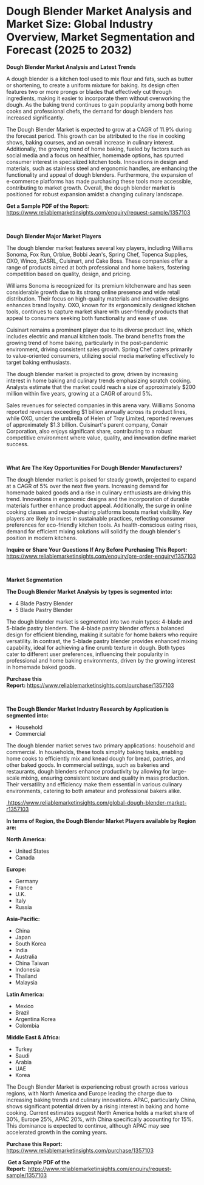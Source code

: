 <p><h1>Dough Blender Market Analysis and Market Size: Global Industry Overview, Market Segmentation and Forecast (2025 to 2032)</h1></p><p><strong>Dough Blender Market Analysis and Latest Trends</strong></p>
<p><p>A dough blender is a kitchen tool used to mix flour and fats, such as butter or shortening, to create a uniform mixture for baking. Its design often features two or more prongs or blades that effectively cut through ingredients, making it easier to incorporate them without overworking the dough. As the baking trend continues to gain popularity among both home cooks and professional chefs, the demand for dough blenders has increased significantly.</p><p>The Dough Blender Market is expected to grow at a CAGR of 11.9% during the forecast period. This growth can be attributed to the rise in cooking shows, baking courses, and an overall increase in culinary interest. Additionally, the growing trend of home baking, fueled by factors such as social media and a focus on healthier, homemade options, has spurred consumer interest in specialized kitchen tools. Innovations in design and materials, such as stainless steel and ergonomic handles, are enhancing the functionality and appeal of dough blenders. Furthermore, the expansion of e-commerce platforms has made purchasing these tools more accessible, contributing to market growth. Overall, the dough blender market is positioned for robust expansion amidst a changing culinary landscape.</p></p>
<p><strong>Get a Sample PDF of the Report:&nbsp;</strong> <a href="https://www.reliablemarketinsights.com/enquiry/request-sample/1357103?utm_campaign=1558&utm_medium=2&utm_source=Github&utm_content=ia&utm_term=15042025&utm_id=dough-blender">https://www.reliablemarketinsights.com/enquiry/request-sample/1357103</a></p>
<p>&nbsp;</p>
<p><strong>Dough Blender Major Market Players</strong></p>
<p><p>The dough blender market features several key players, including Williams Sonoma, Fox Run, Orblue, Bobbi Jean's, Spring Chef, Topenca Supplies, OXO, Winco, SASRL, Cuisinart, and Cake Boss. These companies offer a range of products aimed at both professional and home bakers, fostering competition based on quality, design, and pricing.</p><p>Williams Sonoma is recognized for its premium kitchenware and has seen considerable growth due to its strong online presence and wide retail distribution. Their focus on high-quality materials and innovative designs enhances brand loyalty. OXO, known for its ergonomically designed kitchen tools, continues to capture market share with user-friendly products that appeal to consumers seeking both functionality and ease of use.</p><p>Cuisinart remains a prominent player due to its diverse product line, which includes electric and manual kitchen tools. The brand benefits from the growing trend of home baking, particularly in the post-pandemic environment, driving consistent sales growth. Spring Chef caters primarily to value-oriented consumers, utilizing social media marketing effectively to target baking enthusiasts.</p><p>The dough blender market is projected to grow, driven by increasing interest in home baking and culinary trends emphasizing scratch cooking. Analysts estimate that the market could reach a size of approximately $200 million within five years, growing at a CAGR of around 5%.</p><p>Sales revenues for selected companies in this arena vary. Williams Sonoma reported revenues exceeding $1 billion annually across its product lines, while OXO, under the umbrella of Helen of Troy Limited, reported revenues of approximately $1.3 billion. Cuisinart's parent company, Conair Corporation, also enjoys significant share, contributing to a robust competitive environment where value, quality, and innovation define market success.</p></p>
<p>&nbsp;</p>
<p><strong>What Are The Key Opportunities For Dough Blender Manufacturers?</strong></p>
<p><p>The dough blender market is poised for steady growth, projected to expand at a CAGR of 5% over the next five years. Increasing demand for homemade baked goods and a rise in culinary enthusiasts are driving this trend. Innovations in ergonomic designs and the incorporation of durable materials further enhance product appeal. Additionally, the surge in online cooking classes and recipe-sharing platforms boosts market visibility. Key players are likely to invest in sustainable practices, reflecting consumer preferences for eco-friendly kitchen tools. As health-conscious eating rises, demand for efficient mixing solutions will solidify the dough blender's position in modern kitchens.</p></p>
<p><strong>Inquire or Share Your Questions If Any Before Purchasing This Report:</strong> <a href="https://www.reliablemarketinsights.com/enquiry/pre-order-enquiry/1357103?utm_campaign=1558&utm_medium=2&utm_source=Github&utm_content=ia&utm_term=15042025&utm_id=dough-blender">https://www.reliablemarketinsights.com/enquiry/pre-order-enquiry/1357103</a></p>
<p>&nbsp;</p>
<p><strong>Market Segmentation</strong></p>
<p><strong>The Dough Blender Market Analysis by types is segmented into:</strong></p>
<p><ul><li>4 Blade Pastry Blender</li><li>5 Blade Pastry Blender</li></ul></p>
<p><p>The dough blender market is segmented into two main types: 4-blade and 5-blade pastry blenders. The 4-blade pastry blender offers a balanced design for efficient blending, making it suitable for home bakers who require versatility. In contrast, the 5-blade pastry blender provides enhanced mixing capability, ideal for achieving a fine crumb texture in dough. Both types cater to different user preferences, influencing their popularity in professional and home baking environments, driven by the growing interest in homemade baked goods.</p></p>
<p><strong>Purchase this Report:&nbsp;</strong><a href="https://www.reliablemarketinsights.com/purchase/1357103?utm_campaign=1558&utm_medium=2&utm_source=Github&utm_content=ia&utm_term=15042025&utm_id=dough-blender">https://www.reliablemarketinsights.com/purchase/1357103</a></p>
<p>&nbsp;</p>
<p><strong>The Dough Blender Market Industry Research by Application is segmented into:</strong></p>
<p><ul><li>Household</li><li>Commercial</li></ul></p>
<p><p>The dough blender market serves two primary applications: household and commercial. In households, these tools simplify baking tasks, enabling home cooks to efficiently mix and knead dough for bread, pastries, and other baked goods. In commercial settings, such as bakeries and restaurants, dough blenders enhance productivity by allowing for large-scale mixing, ensuring consistent texture and quality in mass production. Their versatility and efficiency make them essential in various culinary environments, catering to both amateur and professional bakers alike.</p></p>
<p><a href="https://www.reliablemarketinsights.com/global-dough-blender-market-r1357103?utm_campaign=1558&utm_medium=2&utm_source=Github&utm_content=ia&utm_term=15042025&utm_id=dough-blender">&nbsp;https://www.reliablemarketinsights.com/global-dough-blender-market-r1357103</a></p>
<p><strong>In terms of Region, the Dough Blender Market Players available by Region are:</strong></p>
<p>
    <p> <strong> North America: </strong>
        <ul>
            <li>United States</li>
            <li>Canada</li>
        </ul>
        </p> 
    <p> <strong> Europe: </strong>
        <ul>
            <li>Germany</li>
            <li>France</li>
            <li>U.K.</li>
            <li>Italy</li>
            <li>Russia</li>
        </ul>
        </p> 
    <p> <strong> Asia-Pacific: </strong>
        <ul>
            <li>China</li>
            <li>Japan</li>
            <li>South Korea</li>
            <li>India</li>
            <li>Australia</li>
            <li>China Taiwan</li>
            <li>Indonesia</li>
            <li>Thailand</li>
            <li>Malaysia</li>
        </ul>
        </p> 
    <p> <strong> Latin America: </strong>
        <ul>
            <li>Mexico</li>
            <li>Brazil</li>
            <li>Argentina Korea</li>
            <li>Colombia</li>
        </ul>
        </p> 
    <p> <strong> Middle East & Africa: </strong>
        <ul>
            <li>Turkey</li>
            <li>Saudi</li>
            <li>Arabia</li>
            <li>UAE</li>
            <li>Korea</li>
        </ul>
    </p>
    </p>
<p><p>The Dough Blender Market is experiencing robust growth across various regions, with North America and Europe leading the charge due to increasing baking trends and culinary innovations. APAC, particularly China, shows significant potential driven by a rising interest in baking and home cooking. Current estimates suggest North America holds a market share of 30%, Europe 25%, APAC 20%, with China specifically accounting for 15%. This dominance is expected to continue, although APAC may see accelerated growth in the coming years.</p></p>
<p><strong>Purchase this Report: </strong><a href="https://www.reliablemarketinsights.com/purchase/1357103?utm_campaign=1558&utm_medium=2&utm_source=Github&utm_content=ia&utm_term=15042025&utm_id=dough-blender">https://www.reliablemarketinsights.com/purchase/1357103</a></p>
<p>&nbsp;<strong>Get a Sample PDF of the Report:&nbsp;&nbsp;</strong><a href="https://www.reliablemarketinsights.com/enquiry/request-sample/1357103?utm_campaign=1558&utm_medium=2&utm_source=Github&utm_content=ia&utm_term=15042025&utm_id=dough-blender">https://www.reliablemarketinsights.com/enquiry/request-sample/1357103</a></p>
<p><strong></strong></p>
<p><p></p><p></p><p></p></p>